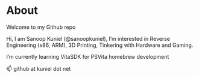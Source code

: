 # About

Welcome to my Github repo

Hi, I am Sanoop Kuniel (@sanoopkuniel), I’m interested in Reverse Engineering (x86, ARM), 3D Printing, Tinkering with Hardware and Gaming.

I’m currently learning VitaSDK for PSVita homebrew development

📫 github at kuniel dot net

<!---
sanoopkuniel/sanoopkuniel is a ✨ special ✨ repository because its `README.md` (this file) appears on your GitHub profile.
You can click the Preview link to take a look at your changes.
--->
